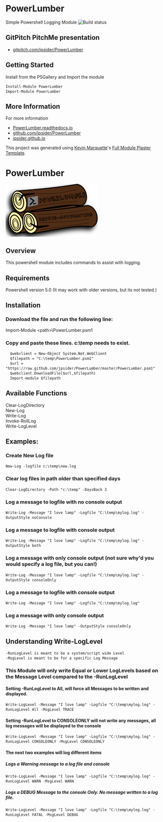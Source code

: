 # PowerLumber

Simple Powershell Logging Module
![Build status](https://ci.appveyor.com/api/projects/status/github/jpsider/powerlumber?branch=master&svg=true)

## GitPitch PitchMe presentation

* [gitpitch.com/jpsider/PowerLumber](https://gitpitch.com/jpsider/PowerLumber)

## Getting Started

Install from the PSGallery and Import the module

    Install-Module PowerLumber
    Import-Module PowerLumber


## More Information

For more information

* [PowerLumber.readthedocs.io](http://PowerLumber.readthedocs.io)
* [github.com/jpsider/PowerLumber](https://github.com/jpsider/PowerLumber)
* [jpsider.github.io](https://jpsider.github.io)


This project was generated using [Kevin Marquette](http://kevinmarquette.github.io)'s [Full Module Plaster Template](https://github.com/KevinMarquette/PlasterTemplates/tree/master/FullModuleTemplate).

# PowerLumber
![Alt text](https://github.com/jpsider/PowerLumber/blob/master/Images/PowerLumber_small.png "PowerLumber Icon")  

## Overview  
This powershell module includes commands to assist with logging.    

## Requirements  
Powershell version 5.0 (It may work with older versions, but its not tested.) 

## Installation  
### Download the file and run the following line:  
Import-Module \<path>\PowerLumber.psm1  

### Copy and paste these lines. c:\temp needs to exist.  
      $webclient = New-Object System.Net.WebClient  
      $filepath = "C:\temp\PowerLumber.psm1"  
      $url = "https://raw.github.com/jpsider/PowerLumber/master/PowerLumber.psm1"  
      $webclient.DownloadFile($url,$filepath)  
      Import-module $filepath  

## Available Functions 
Clear-LogDirectory   
New-Log  
Write-Log  
Invoke-RollLog  
Write-LogLevel  

## Examples:  
### Create New Log file  
    New-Log -logfile c:\temp\new.log  
### Clear log files in path older than specified days  
    Clear-LogDirectory -Path "c:\temp" -DaysBack 3  
### Log a message to logfile with no console output  
    Write-Log -Message "I love lamp" -Logfile "C:\temp\mylog.log" -OutputStyle noConsole  
### Log a message to logfile with console output  
    Write-Log -Message "I love lamp" -Logfile "C:\temp\mylog.log" -OutputStyle both  
### Log a message with only console output (not sure why'd you would specify a log file, but you can!)  
    Write-Log -Message "I love lamp" -Logfile "C:\temp\mylog.log" -OutputStyle consoleOnly  
### Log a message to logfile with console output  
    Write-Log -Message "I love lamp" -Logfile "C:\temp\mylog.log"                        
### Log a message with only console output  
    Write-Log -Message "I love lamp" -OutputStyle consoleOnly  

## Understanding Write-LogLevel  
    -RunLogLevel is meant to be a system/script wide Level  
    -MsgLevel is meant to be for a specific Log Message  
### This Module will only write Equal or Lower LogLevels based on the Message Level compared to the -RunLogLevel
#### Setting -RunLogLevel to All, will force all Messages to be written and displayed.  
    Write-LogLevel -Message "I love lamp" -Logfile "C:\temp\mylog.log" -RunLogLevel All -MsgLevel TRACE  
#### Setting -RunLogLevel to CONSOLEONLY will not write any messages, all log messages will be displayed to the console  
    Write-LogLevel -Message "I love lamp" -Logfile "C:\temp\mylog.log" -RunLogLevel CONSOLEONLY -MsgLevel CONSOLEONLY  
#### The next two examples will log different items  
##### Logs a Warning message to a log file and console  
    Write-LogLevel -Message "I love lamp" -Logfile "C:\temp\mylog.log" -RunLogLevel WARN -MsgLevel WARN  
##### Logs a DEBUG Message to the console Only. No message written to a log file.  
    Write-LogLevel -Message "I love lamp" -Logfile "C:\temp\mylog.log" -RunLogLevel FATAL -MsgLevel DEBUG  
